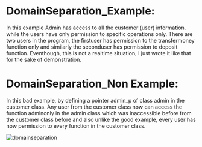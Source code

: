 # DomainSeparation_Example:
In this example Admin has access to all the customer (user) information. while the users have only permission to specific operations only.
There are two users in the program, the firstuser has permission to the transfermoney function only and similarly the seconduser has permission to deposit function. Eventhough, this is not a realtime situation, I just wrote it like that for the sake of demonstration.

# DomainSeparation_Non Example:
In this bad example, by defining a pointer admin_p of class admin in the customer class. Any user from the customer class now can access the function adminonly in the admin class which was inaccessible before from the customer class before and also unlike the good example, every user has now permission to every function in the customer class.




![domainseparation](https://user-images.githubusercontent.com/31521112/32199262-653ad278-bd91-11e7-9782-839b34a38fe4.gif)

